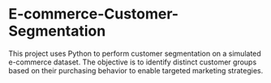 # E-commerce-Customer-Segmentation
This project uses Python to perform customer segmentation on a simulated e-commerce dataset. The objective is to identify distinct customer groups based on their purchasing behavior to enable targeted marketing strategies.
